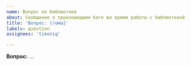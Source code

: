 ```yaml
---
name: Вопрос по библиотеке
about: Сообщение о произошедшем баге во время работы с библиотекой
title: 'Вопрос: {тема}'
labels: question
assignees: 'timoniq'

---
```


**Вопрос:** ...

<!-- Проверьте что вы кратко изложили тему вопроса в названии issue -->